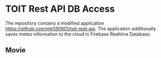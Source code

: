 # TOIT Rest API DB Access

The repository contains a modified application https://github.com/mk590901/toit-rest-api. The application additionally saves meteo information to the cloud in Firebase Realtime Database.


## Movie

